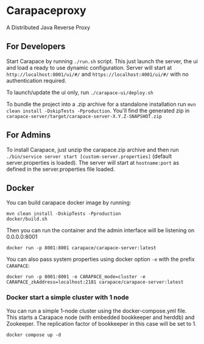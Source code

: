 # Carapaceproxy
A Distributed Java Reverse Proxy

## For Developers
Start Carapace by running `./run.sh` script. This just launch the server, the ui and load a ready to use dynamic configuration.
Server will start at `http://localhost:8001/ui/#/` and `https://localhost:4001/ui/#/` with no authentication required.

To launch/update the ui only, run `./carapace-ui/deploy.sh`

To bundle the project into a .zip archive for a standalone installation run `mvn clean install -DskipTests -Pproduction`. You'll find the generated zip in `carapace-server/target/carapace-server-X.Y.Z-SNAPSHOT.zip`

## For Admins
To install Carapace, just unzip the carapace.zip archive and then run `./bin/service server start [custom-server.properties]` (default server.properties is loaded).
The server will start at `hostname:port` as defined in the server.properties file loaded.

## Docker

You can build carapace docker image by running:
```
mvn clean install -DskipTests -Pproduction
docker/build.sh
```
Then you can run the container and the admin interface will be listening on 0.0.0.0:8001
```
docker run -p 8001:8001 carapace/carapace-server:latest
```
You can also pass system properties using docker option `-e` with the prefix `CARAPACE`:

```
docker run -p 8001:8001 -e CARAPACE_mode=cluster -e CARAPACE_zkAddress=localhost:2181 carapace/carapace-server:latest
```

### Docker start a simple cluster with 1 node

You can run a simple 1-node cluster using the docker-compose.yml file.
This starts a Carapace node (with embedded bookkeeper and herddb) and Zookeeper.
The replication factor of bookkeeper in this case will be set to 1.

```
docker compose up -d
```